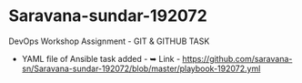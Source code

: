 # Saravana-sundar-192072
DevOps Workshop Assignment - GIT &amp; GITHUB TASK


* YAML file of Ansible task added - 
    ➥ Link - https://github.com/saravana-sn/Saravana-sundar-192072/blob/master/playbook-192072.yml
